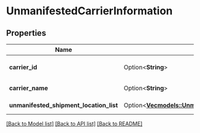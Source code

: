 # UnmanifestedCarrierInformation

## Properties

Name | Type | Description | Notes
------------ | ------------- | ------------- | -------------
**carrier_id** | Option<**String**> | The carrier identifier for the offering, provided by the carrier. | [optional]
**carrier_name** | Option<**String**> | The carrier name for the offering. | [optional]
**unmanifested_shipment_location_list** | Option<[**Vec<models::UnmanifestedShipmentLocation>**](UnmanifestedShipmentLocation.md)> | A list of UnmanifestedShipmentLocation | [optional]

[[Back to Model list]](../README.md#documentation-for-models) [[Back to API list]](../README.md#documentation-for-api-endpoints) [[Back to README]](../README.md)


